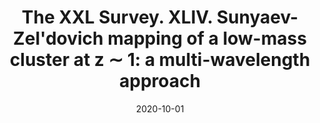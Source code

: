 ---
title: "The XXL Survey. XLIV. Sunyaev-Zel'dovich mapping of a low-mass cluster at z ∼ 1: a multi-wavelength approach"
collection: "co_papers"
permalink: https://ui.adsabs.harvard.edu/abs/2020A&A...642A.126R/abstract
date: 2020-10-01
venue: "Astronomy and Astrophysics"
citation: "Ricci, M., Adam, R., Eckert, D., et al. (2020), Astronomy and Astrophysics, 642, A126."
---